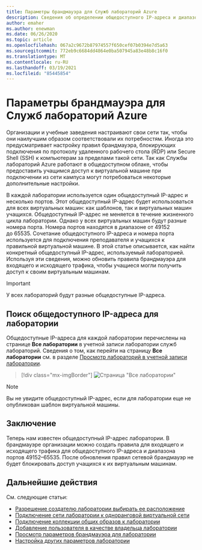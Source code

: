 ```yaml
---
title: Параметры брандмауэра для Служб лабораторий Azure
description: Сведения об определении общедоступного IP-адреса и диапазона номеров портов виртуальных машин в лаборатории для добавления сведений в правила брандмауэра.
author: emaher
ms.author: enewman
ms.date: 06/26/2020
ms.topic: article
ms.openlocfilehash: 067a2c9672b87974557f650cef07b0394e7d5a63
ms.sourcegitcommit: 772eb9c6684dd4864e0ba507945a83e48b8c16f0
ms.translationtype: MT
ms.contentlocale: ru-RU
ms.lasthandoff: 03/19/2021
ms.locfileid: "85445854"
---
```

# <a name="firewall-settings-for-azure-lab-services"></a>Параметры брандмауэра для Служб лабораторий Azure

Организации и учебные заведения настраивают свои сети так, чтобы они наилучшим образом соответствовали их потребностям.  Иногда это предусматривает настройку правил брандмауэра, блокирующих подключения по протоколу удаленного рабочего стола (RDP) или Secure Shell (SSH) к компьютерам за пределами такой сети.  Так как Службы лабораторий Azure работают в общедоступном облаке, чтобы предоставить учащимся доступ к виртуальной машине при подключении из сети кампуса могут потребоваться некоторые дополнительные настройки.

В каждой лаборатории используется один общедоступный IP-адрес и несколько портов.  Этот общедоступный IP-адрес будет использоваться для всех виртуальных машин: как шаблонов, так и виртуальных машин учащихся.  Общедоступный IP-адрес не меняется в течение жизненного цикла лаборатории.  Однако у всех виртуальных машин будут разные номера порта.  Номера портов находятся в диапазоне от 49152 до 65535.  Сочетание общедоступного IP-адреса и номера порта используется для подключения преподавателя и учащихся к правильной виртуальной машине.  В этой статье описывается, как найти конкретный общедоступный IP-адрес, используемый лабораторией.  Используя эти сведения, можно обновить правила брандмауэра для входящего и исходящего трафика, чтобы учащиеся могли получить доступ к своим виртуальным машинам.

>[!IMPORTANT]
>У всех лабораторий будут разные общедоступные IP-адреса.

## <a name="find-public-ip-for-a-lab"></a>Поиск общедоступного IP-адреса для лаборатории

Общедоступные IP-адреса для каждой лаборатории перечислены на странице **Все лаборатории** в учетной записи лаборатории служб лабораторий.  Сведения о том, как перейти на страницу **Все лаборатории** см. в разделе [Просмотр лабораторий в учетной записи лаборатории](manage-labs.md#view-labs-in-a-lab-account).  

> [!div class="mx-imgBorder"]
> ![Страница "Все лаборатории"](./media/how-to-configure-firewall-settings/all-labs-properties.png)

>[!NOTE]
>Вы не увидите общедоступный IP-адрес, если для лаборатории еще не опубликован шаблон виртуальной машины.

## <a name="conclusion"></a>Заключение

Теперь нам известен общедоступный IP-адрес лаборатории.  В брандмауэре организации можно создать правила для входящего и исходящего трафика для общедоступного IP-адреса и диапазона портов 49152–65535.  После обновления правил сетевой брандмауэр не будет блокировать доступ учащихся к их виртуальным машинам.

## <a name="next-steps"></a>Дальнейшие действия
См. следующие статьи:

- [Разрешение создателю лаборатории выбирать ее расположение](allow-lab-creator-pick-lab-location.md)
- [Подключение сети лаборатории к одноранговой виртуальной сети](how-to-connect-peer-virtual-network.md)
- [Подключение коллекции общих образов к лаборатории](how-to-attach-detach-shared-image-gallery.md)
- [Добавление пользователя в качестве владельца лаборатории](how-to-add-user-lab-owner.md)
- [Просмотр параметров брандмауэра для лаборатории](how-to-configure-firewall-settings.md)
- [Настройка других параметров лаборатории](how-to-configure-lab-accounts.md)
